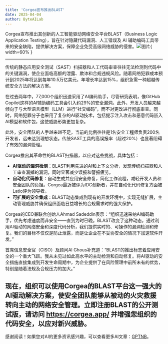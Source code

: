 ```yaml
---
title: 'Corgea宣布推出BLAST'
date: 2025-04-04
author: ByteAILab
---
```


Corgea宣布推出其创新的人工智能驱动网络安全平台BLAST（Business Logic Application Testing），旨在针对隐藏代码漏洞、人工错误及 AI 辅助编码工具带来的安全缺陷，提供解决方案，保障企业免受高级网络威胁的侵害。![图片](https://ai-techpark.com/wp-content/uploads/Corgea.jpg){ width=60% }

---


传统的静态应用安全测试（SAST）扫描器和人工代码审查往往无法检测到代码中的关键漏洞，使企业面临高额的泄露、欺诈和合规违规风险。随着网络犯罪成本预计到2025年将达到每年10.5万亿美元，年增长率达到15%，组织急需一种超越传统安全方法的解决方案。

在过去两年中，77,000个组织迅速采用了AI编码助手，尽管研究表明，像GitHub Copilot这样的AI辅助编码工具会引入约29%的安全漏洞。此外，开发人员越来越倾向于与大型语言模型（LLM）进行“社交编码”，而不对更改进行彻底审查。同时，网络犯罪分子也采用了复杂的AI驱动技术，包括提示注入攻击和恶意代码嵌入AI模型和软件包，这使威胁形势更加复杂。

此外，安全团队的人手越来越不足，当前的比例往往是1名安全工程师负责200名开发者，远未达到理想状态。传统SAST工具的高误报率（超过20%）也显著阻碍了有效的漏洞管理。

Corgea推出其革命性的BLAST扫描器，以应对这些挑战，具体包括：

- **AI驱动的漏洞检测**：BLAST利用先进的AI和上下文分析，发现传统扫描器和人工审查漏掉的漏洞，同时显著减少误报和警报疲劳。
- **自动化代码修复**：自动生成并应用安全修复，简化工作流程，减轻开发人员和安全团队的负担。Corgea最近被评为IDC创新者，并在自动化代码修复方面被Latio评为领导者。
- **可扩展的安全集成**：BLAST动态集成到现有的开发环境中，实现无缝扩展，主动管理威胁并确保组织面临日益增长的合规需求时的强大保护。

Corgea的CEO兼联合创始人Ahmad Sadeddin表示：“组织迅速采纳AI编码助手，优先考虑速度而非安全——直到为时已晚。BLAST改变了这种动态。通过利用AI驱动的网络安全和深度代码分析，我们提供实时的、可操作的漏洞检测和修复。我们的目标不仅仅是防止泄露，而是让企业在不妥协安全的情况下加速软件开发。”

首席信息安全官（CISO）及顾问Al Ghous补充道：“BLAST的推出标志着应用安全的一个重大飞跃。我从未见过如此高水平的主动检测和自动修复。将AI驱动的安全措施直接集成到开发生命周期中，为企业提供了在风险管理中前所未有的优势，特别是随着法规及合规压力的加大。”

现在，组织可以使用Corgea的BLAST平台这一强大的AI驱动解决方案，使安全团队能够从被动的火灾救援转向主动的网络安全管理。立即注册BLAST的公开测试版，请访问 https://corgea.app/ 并增强您组织的代码安全，以应对新兴威胁。
---
感谢阅读！如果您对AI的更多资讯感兴趣，可以查看更多AI文章：[GPTNB](https://gptnb.com)。